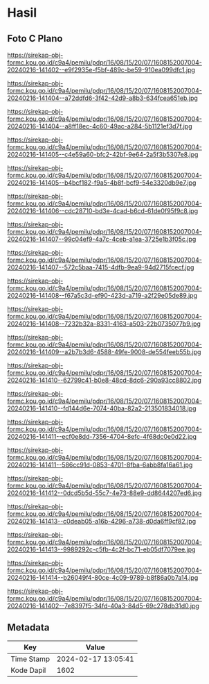 # Hasil

## Foto C Plano

https://sirekap-obj-formc.kpu.go.id/c9a4/pemilu/pdpr/16/08/15/20/07/1608152007004-20240216-141402--e9f2935e-f5bf-489c-be59-910ea099dfc1.jpg

https://sirekap-obj-formc.kpu.go.id/c9a4/pemilu/pdpr/16/08/15/20/07/1608152007004-20240216-141404--a72ddfd6-3f42-42d9-a8b3-634fcea651eb.jpg

https://sirekap-obj-formc.kpu.go.id/c9a4/pemilu/pdpr/16/08/15/20/07/1608152007004-20240216-141404--a8ff18ec-4c60-49ac-a284-5b1121ef3d7f.jpg

https://sirekap-obj-formc.kpu.go.id/c9a4/pemilu/pdpr/16/08/15/20/07/1608152007004-20240216-141405--c4e59a60-bfc2-42bf-9e64-2a5f3b5307e8.jpg

https://sirekap-obj-formc.kpu.go.id/c9a4/pemilu/pdpr/16/08/15/20/07/1608152007004-20240216-141405--b4bcf182-f9a5-4b8f-bcf9-54e3320db9e7.jpg

https://sirekap-obj-formc.kpu.go.id/c9a4/pemilu/pdpr/16/08/15/20/07/1608152007004-20240216-141406--cdc28710-bd3e-4cad-b6cd-61de0f95f9c8.jpg

https://sirekap-obj-formc.kpu.go.id/c9a4/pemilu/pdpr/16/08/15/20/07/1608152007004-20240216-141407--99c04ef9-4a7c-4ceb-a1ea-3725e1b3f05c.jpg

https://sirekap-obj-formc.kpu.go.id/c9a4/pemilu/pdpr/16/08/15/20/07/1608152007004-20240216-141407--572c5baa-7415-4dfb-9ea9-94d2715fcecf.jpg

https://sirekap-obj-formc.kpu.go.id/c9a4/pemilu/pdpr/16/08/15/20/07/1608152007004-20240216-141408--f67a5c3d-ef90-423d-a719-a2f29e05de89.jpg

https://sirekap-obj-formc.kpu.go.id/c9a4/pemilu/pdpr/16/08/15/20/07/1608152007004-20240216-141408--7232b32a-8331-4163-a503-22b0735077b9.jpg

https://sirekap-obj-formc.kpu.go.id/c9a4/pemilu/pdpr/16/08/15/20/07/1608152007004-20240216-141409--a2b7b3d6-4588-49fe-9008-de554feeb55b.jpg

https://sirekap-obj-formc.kpu.go.id/c9a4/pemilu/pdpr/16/08/15/20/07/1608152007004-20240216-141410--62799c41-b0e8-48cd-8dc6-290a93cc8802.jpg

https://sirekap-obj-formc.kpu.go.id/c9a4/pemilu/pdpr/16/08/15/20/07/1608152007004-20240216-141410--fd144d6e-7074-40ba-82a2-213501834018.jpg

https://sirekap-obj-formc.kpu.go.id/c9a4/pemilu/pdpr/16/08/15/20/07/1608152007004-20240216-141411--ecf0e8dd-7356-4704-8efc-4f68dc0e0d22.jpg

https://sirekap-obj-formc.kpu.go.id/c9a4/pemilu/pdpr/16/08/15/20/07/1608152007004-20240216-141411--586cc91d-0853-4701-8fba-6abb8fa16a61.jpg

https://sirekap-obj-formc.kpu.go.id/c9a4/pemilu/pdpr/16/08/15/20/07/1608152007004-20240216-141412--0dcd5b5d-55c7-4e73-88e9-dd8644207ed6.jpg

https://sirekap-obj-formc.kpu.go.id/c9a4/pemilu/pdpr/16/08/15/20/07/1608152007004-20240216-141413--c0deab05-a16b-4296-a738-d0da6ff9cf82.jpg

https://sirekap-obj-formc.kpu.go.id/c9a4/pemilu/pdpr/16/08/15/20/07/1608152007004-20240216-141413--9989292c-c5fb-4c2f-bc71-eb05df7079ee.jpg

https://sirekap-obj-formc.kpu.go.id/c9a4/pemilu/pdpr/16/08/15/20/07/1608152007004-20240216-141414--b26049f4-80ce-4c09-9789-b8f86a0b7a14.jpg

https://sirekap-obj-formc.kpu.go.id/c9a4/pemilu/pdpr/16/08/15/20/07/1608152007004-20240216-141402--7e8397f5-34fd-40a3-84d5-69c278db31d0.jpg


## Metadata

| Key        | Value               |
| ---------- | ------------------- |
| Time Stamp | 2024-02-17 13:05:41 |
| Kode Dapil | 1602                |



